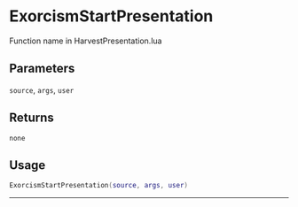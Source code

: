 # ExorcismStartPresentation
Function name in HarvestPresentation.lua
## Parameters
`source`, `args`, `user`
## Returns
`none`
## Usage
```lua
ExorcismStartPresentation(source, args, user)
```
---
